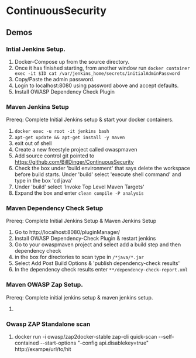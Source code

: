 # ContinuousSecurity



## Demos

### Intial Jenkins Setup.

1. Docker-Compose up from the source directory.
2. Once it has finished starting, from another window run ```docker container exec -it $ID cat /var/jenkins_home/secrets/initialAdminPassword```
3. Copy/Paste the admin password.
4. Login to localhost:8080 using password above and accept defaults.
5. Install OWASP Dependency Check Plugin

### Maven Jenkins Setup
Prereq: Complete Initial Jenkins setup & start your docker containers.

1. ```docker exec -u root -it jenkins bash```
2. ```apt-get update && apt-get install -y maven```
3. exit out of shell
4. Create a new freestyle project called owaspmaven
5. Add source control git pointed to https://github.com/BillDinger/ContinuousSecurity
6. Check the box under 'build environment' that says delete the workspace before build starts.
   Under 'build' select 'execute shell command' and type in the box 'cd java'
7. Under 'build' select 'Invoke Top Level Maven Targets'
8. Expand the box and enter ```clean compile -P analysis```


### Maven Dependency Check Setup 

Prereq: Complete Initial Jenkins Setup & Maven Jenkins Setup

1. Go to http://localhost:8080/pluginManager/
2. Install OWASP Dependency-Check Plugin & restart jenkins
3. Go to your owaspmaven project and select add a build step and then dependency check
4. in the box for directories to scan type in ```/*java/*.jar```
5. Select Add Post Build Options & 'publish dependency-check results'
6. In the dependency check results enter ```**/dependency-check-report.xml```

### Maven OWASP Zap Setup.
Prereq: Complete initial jenkins setup & maven jenkins setup.

1.

### Owasp ZAP Standalone scan
1. docker run -i owasp/zap2docker-stable zap-cli quick-scan --self-contained --start-options "-config api.disablekey=true" http://exampe/url/to/hit